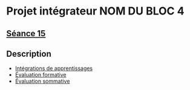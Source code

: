 # Projet intégrateur <!-- varexp:begin BLOC4 -->NOM DU BLOC 4<!-- varexp:end -->

##  <!-- varexp:begin SEANCE_EVS_4 -->[Séance 15](../../01-deroulement/15/)<!-- varexp:end -->


## Description


* [Intégrations de apprentissages](../../03-savoirs/04/)
* [Évaluation formative](../../04-evaluations/formatives/04/ )
* [Évaluation sommative](../../04-evaluations/sommatives/04)
